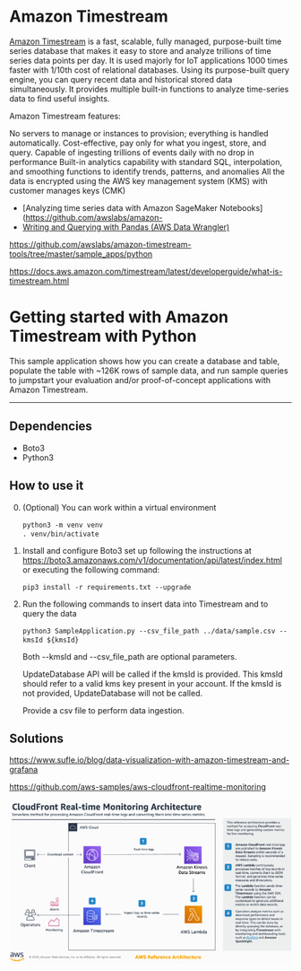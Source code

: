 # Amazon Timestream

[Amazon Timestream](https://aws.amazon.com/timestream/) is a fast, scalable, fully managed, purpose-built time series database that makes it easy to store and
 analyze trillions of time series data points per day. It is used majorly for IoT applications 1000 times faster with 1/10th cost of relational databases. Using its purpose-built query engine, you can query recent data and historical stored data simultaneously. It provides multiple built-in functions to analyze time-series data to find useful insights.

Amazon Timestream features:

No servers to manage or instances to provision; everything is handled automatically.
Cost-effective, pay only for what you ingest, store, and query.
Capable of ingesting trillions of events daily with no drop in performance
Built-in analytics capability with standard SQL, interpolation, and smoothing functions to identify trends, patterns, and anomalies
All the data is encrypted using the AWS key management system (KMS) with customer manages keys (CMK)


* [Analyzing time series data with Amazon SageMaker Notebooks](https://github.com/awslabs/amazon-
* [Writing and Querying with Pandas (AWS Data Wrangler)](https://github.com/awslabs/amazon-timestream-tools/blob/master/integrations/pandas/)

https://github.com/awslabs/amazon-timestream-tools/tree/master/sample_apps/python

https://docs.aws.amazon.com/timestream/latest/developerguide/what-is-timestream.html

# Getting started with Amazon Timestream with Python

This sample application shows how you can create a database and table, populate the table with ~126K rows of sample data, and run sample queries to jumpstart your evaluation and/or proof-of-concept applications with Amazon Timestream.

----

## Dependencies
- Boto3
- Python3

## How to use it

0. (Optional) You can work within a virtual environment
    ```
    python3 -m venv venv
    . venv/bin/activate
    ```

1. Install and configure Boto3 set up following the instructions at https://boto3.amazonaws.com/v1/documentation/api/latest/index.html or executing the following command:
	```
	pip3 install -r requirements.txt --upgrade
	```

1. Run the following commands to insert data into Timestream and to query the data
    ```
    python3 SampleApplication.py --csv_file_path ../data/sample.csv --kmsId ${kmsId}
    ```

    Both --kmsId and --csv_file_path are optional parameters.

    UpdateDatabase API will be called if the kmsId is provided. This kmsId should refer to a valid kms key present in your account. If the kmsId is not provided, UpdateDatabase will not be called.

    Provide a csv file to perform data ingestion.
    
    
## Solutions

https://www.sufle.io/blog/data-visualization-with-amazon-timestream-and-grafana

https://github.com/aws-samples/aws-cloudfront-realtime-monitoring

![Architecture](pics/Architecture.PNG)
